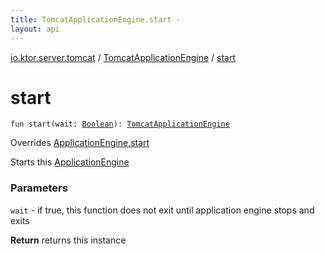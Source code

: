 ```yaml
---
title: TomcatApplicationEngine.start - 
layout: api
---
```


<div class='api-docs-breadcrumbs'><a href="../index.html">io.ktor.server.tomcat</a> / <a href="index.html">TomcatApplicationEngine</a> / <a href="./start.html">start</a></div>

# start

<div class="signature"><code><span class="keyword">fun </span><span class="identifier">start</span><span class="symbol">(</span><span class="parameterName" id="io.ktor.server.tomcat.TomcatApplicationEngine$start(kotlin.Boolean)/wait">wait</span><span class="symbol">:</span>&nbsp;<a href="https://kotlinlang.org/api/latest/jvm/stdlib/kotlin/-boolean/index.html"><span class="identifier">Boolean</span></a><span class="symbol">)</span><span class="symbol">: </span><a href="index.html"><span class="identifier">TomcatApplicationEngine</span></a></code></div>

Overrides <a href="../../io.ktor.server.engine/-application-engine/start.html">ApplicationEngine.start</a>

Starts this <a href="../../io.ktor.server.engine/-application-engine/index.html">ApplicationEngine</a>

### Parameters

<code>wait</code> - if true, this function does not exit until application engine stops and exits

**Return**
returns this instance

